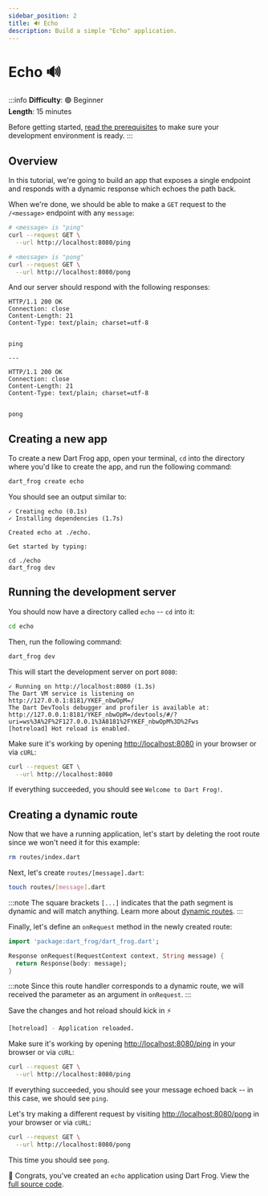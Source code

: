 ```yaml
---
sidebar_position: 2
title: 🔊 Echo
description: Build a simple "Echo" application.
---
```


# Echo 🔊

:::info
**Difficulty**: 🟢 Beginner<br/>
**Length**: 15 minutes

Before getting started, [read the prerequisites](/docs/overview#prerequisites) to make sure your development environment is ready.
:::

## Overview

In this tutorial, we're going to build an app that exposes a single endpoint and responds with a dynamic response which echoes the path back.

When we're done, we should be able to make a `GET` request to the `/<message>` endpoint with any `message`:

```bash
# <message> is "ping"
curl --request GET \
  --url http://localhost:8080/ping

# <message> is "pong"
curl --request GET \
  --url http://localhost:8080/pong
```

And our server should respond with the following responses:

```
HTTP/1.1 200 OK
Connection: close
Content-Length: 21
Content-Type: text/plain; charset=utf-8


ping

---

HTTP/1.1 200 OK
Connection: close
Content-Length: 21
Content-Type: text/plain; charset=utf-8


pong
```

## Creating a new app

To create a new Dart Frog app, open your terminal, `cd` into the directory where you'd like to create the app, and run the following command:

```bash
dart_frog create echo
```

You should see an output similar to:

```
✓ Creating echo (0.1s)
✓ Installing dependencies (1.7s)

Created echo at ./echo.

Get started by typing:

cd ./echo
dart_frog dev
```

## Running the development server

You should now have a directory called `echo` -- `cd` into it:

```bash
cd echo
```

Then, run the following command:

```bash
dart_frog dev
```

This will start the development server on port `8080`:

```
✓ Running on http://localhost:8080 (1.3s)
The Dart VM service is listening on http://127.0.0.1:8181/YKEF_nbwOpM=/
The Dart DevTools debugger and profiler is available at: http://127.0.0.1:8181/YKEF_nbwOpM=/devtools/#/?uri=ws%3A%2F%2F127.0.0.1%3A8181%2FYKEF_nbwOpM%3D%2Fws
[hotreload] Hot reload is enabled.
```

Make sure it's working by opening [http://localhost:8080](http://localhost:8080) in your browser or via `cURL`:

```bash
curl --request GET \
  --url http://localhost:8080
```

If everything succeeded, you should see `Welcome to Dart Frog!`.

## Creating a dynamic route

Now that we have a running application, let's start by deleting the root route since we won't need it for this example:

```bash
rm routes/index.dart
```

Next, let's create `routes/[message].dart`:

```bash
touch routes/[message].dart
```

:::note
The square brackets `[...]` indicates that the path segment is dynamic and will match anything. Learn more about [dynamic routes](/docs/basics/routes#dynamic-routes-).
:::

Finally, let's define an `onRequest` method in the newly created route:

```dart
import 'package:dart_frog/dart_frog.dart';

Response onRequest(RequestContext context, String message) {
  return Response(body: message);
}
```

:::note
Since this route handler corresponds to a dynamic route, we will received the parameter as an argument in `onRequest`.
:::

Save the changes and hot reload should kick in ⚡️

```bash
[hotreload] - Application reloaded.
```

Make sure it's working by opening [http://localhost:8080/ping](http://localhost:8080/ping) in your browser or via `cURL`:

```bash
curl --request GET \
  --url http://localhost:8080/ping
```

If everything succeeded, you should see your message echoed back -- in this case, we should see `ping`.

Let's try making a different request by visiting [http://localhost:8080/pong](http://localhost:8080/pong) in your browser or via `cURL`:

```bash
curl --request GET \
  --url http://localhost:8080/pong
```

This time you should see `pong`.

🎉 Congrats, you've created an `echo` application using Dart Frog. View the [full source code](https://github.com/VeryGoodOpenSource/dart_frog/tree/main/examples/echo).

